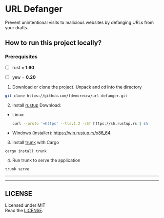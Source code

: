 # URL Defanger
Prevent unintentional visits to malicious websites by defanging URLs from your drafts.

## How to run this project locally?

### Prerequisites
- [ ] rust = **1.60**  
- [ ] yew = **0.20**


1. Download or clone the project. Unpack and *cd* into the directory
```bash
git clone https://github.com/fdvmoreira/url-defanger.git
```

2. Install [rustup](https://rustup.rs)
Download:
- Linux:
  ```bash
  curl --proto '=https' --tlsv1.2 -sSf https://sh.rustup.rs | sh
  ```
- Windows (installer): https://win.rustup.rs/x86_64

3. Install [trunk](https://trunkrs.dev) with Cargo
```bash
cargo install trunk
```

4. Run trunk to serve the application
```bash
trunk serve
```

---


---


## LICENSE
Licensed under MIT <br>
Read the [LICENSE](./LICENSE.md).
